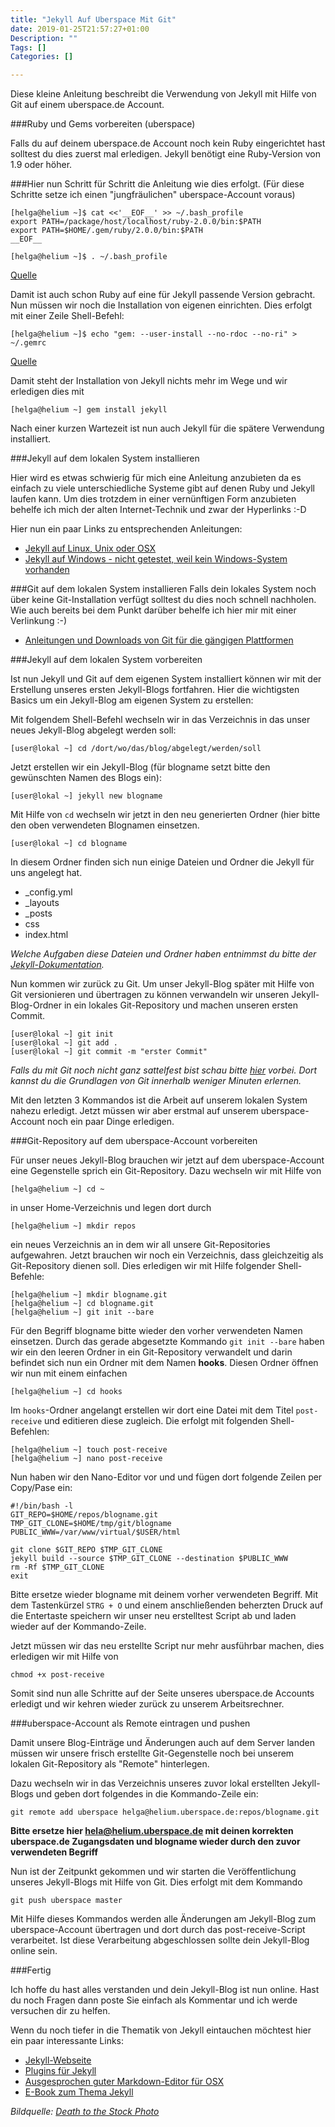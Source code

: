 ```yaml
---
title: "Jekyll Auf Uberspace Mit Git"
date: 2019-01-25T21:57:27+01:00
Description: ""
Tags: []
Categories: []

---
```


Diese kleine Anleitung beschreibt die Verwendung von Jekyll mit Hilfe von Git auf einem uberspace.de Account. 

###Ruby und Gems vorbereiten (uberspace)

Falls du auf deinem uberspace.de Account noch kein Ruby eingerichtet hast solltest du dies zuerst mal erledigen. Jekyll benötigt eine Ruby-Version von 1.9 oder höher. 

###Hier nun Schritt für Schritt die Anleitung wie dies erfolgt. (Für diese Schritte setze ich einen "jungfräulichen" uberspace-Account voraus)

	[helga@helium ~]$ cat <<'__EOF__' >> ~/.bash_profile
	export PATH=/package/host/localhost/ruby-2.0.0/bin:$PATH
	export PATH=$HOME/.gem/ruby/2.0.0/bin:$PATH
	__EOF__
	
	[helga@helium ~]$ . ~/.bash_profile
	
[Quelle](https://uberspace.de/dokuwiki/development:ruby)

Damit ist auch schon Ruby auf eine für Jekyll passende Version gebracht. Nun müssen wir noch die Installation von eigenen einrichten. Dies erfolgt mit einer Zeile Shell-Befehl:

	[helga@helium ~]$ echo "gem: --user-install --no-rdoc --no-ri" > ~/.gemrc
	
[Quelle](https://uberspace.de/dokuwiki/development:ruby)

Damit steht der Installation von Jekyll nichts mehr im Wege und wir erledigen dies mit 

	[helga@helium ~] gem install jekyll
	
Nach einer kurzen Wartezeit ist nun auch Jekyll für die spätere Verwendung installiert. 

###Jekyll auf dem lokalen System installieren

Hier wird es etwas schwierig für mich eine Anleitung anzubieten da es einfach zu viele unterschiedliche Systeme gibt auf denen Ruby und Jekyll laufen kann. Um dies trotzdem in einer vernünftigen Form anzubieten behelfe ich mich der alten Internet-Technik und zwar der Hyperlinks :-D

Hier nun ein paar Links zu entsprechenden Anleitungen:

* [Jekyll auf Linux, Unix oder OSX](http://jekyllrb.com/docs/installation/)
* [Jekyll auf Windows - nicht getestet, weil kein Windows-System vorhanden](http://bryanwweber.com/2013/07/installing-jekyll-on-windows/)


###Git auf dem lokalen System installieren
Falls dein lokales System noch über keine Git-Installation verfügt solltest du dies noch schnell nachholen. Wie auch bereits bei dem Punkt darüber behelfe ich hier mir mit einer Verlinkung :-)

* [Anleitungen und Downloads von Git für die gängigen Plattformen](http://git-scm.com)

###Jekyll auf dem lokalen System vorbereiten

Ist nun Jekyll und Git auf dem eigenen System installiert können wir mit der Erstellung unseres ersten Jekyll-Blogs fortfahren. Hier die wichtigsten Basics um ein Jekyll-Blog am eigenen System zu erstellen:

Mit folgendem Shell-Befehl wechseln wir in das Verzeichnis in das unser neues Jekyll-Blog abgelegt werden soll: 

`[user@lokal ~] cd /dort/wo/das/blog/abgelegt/werden/soll `

Jetzt erstellen wir ein Jekyll-Blog (für blogname setzt bitte den gewünschten Namen des Blogs ein): 

`[user@lokal ~] jekyll new blogname`

Mit Hilfe von `cd` wechseln wir jetzt in den neu generierten Ordner (hier bitte den oben verwendeten Blognamen einsetzen.

`[user@lokal ~] cd blogname`

In diesem Ordner finden sich nun einige Dateien und Ordner die Jekyll für uns angelegt hat. 

* _config.yml
* _layouts
* _posts
* css
* index.html

*Welche Aufgaben diese Dateien und Ordner haben entnimmst du bitte der [Jekyll-Dokumentation](http://jekyllrb.com/docs/home/).*

Nun kommen wir zurück zu Git. Um unser Jekyll-Blog später mit Hilfe von Git versionieren und übertragen zu können verwandeln wir unseren Jekyll-Blog-Ordner in ein lokales Git-Repository und machen unseren ersten Commit.

	[user@lokal ~] git init
	[user@lokal ~] git add .
	[user@lokal ~] git commit -m "erster Commit"
	
*Falls du mit Git noch nicht ganz sattelfest bist schau bitte [hier](http://try.github.io/levels/1/challenges/1) vorbei. Dort kannst du die Grundlagen von Git innerhalb weniger Minuten erlernen.*

Mit den letzten 3 Kommandos ist die Arbeit auf unserem lokalen System nahezu erledigt. Jetzt müssen wir aber erstmal auf unserem uberspace-Account noch ein paar Dinge erledigen. 

###Git-Repository auf dem uberspace-Account vorbereiten

Für unser neues Jekyll-Blog brauchen wir jetzt auf dem uberspace-Account eine Gegenstelle sprich ein Git-Repository. Dazu wechseln wir mit Hilfe von 

`[helga@helium ~] cd ~`

in unser Home-Verzeichnis und legen dort durch

`[helga@helium ~] mkdir repos`

ein neues Verzeichnis an in dem wir all unsere Git-Repositories aufgewahren. Jetzt brauchen wir noch ein Verzeichnis, dass gleichzeitig als Git-Repository dienen soll. Dies erledigen wir mit Hilfe folgender Shell-Befehle:

	[helga@helium ~] mkdir blogname.git
	[helga@helium ~] cd blogname.git
	[helga@helium ~] git init --bare
	
Für den Begriff blogname bitte wieder den vorher verwendeten Namen einsetzen. Durch das gerade abgesetzte Kommando `git init --bare` haben wir ein den leeren Ordner in ein Git-Repository verwandelt und darin befindet sich nun ein Ordner mit dem Namen **hooks**. Diesen Ordner öffnen wir nun mit einem einfachen 

`[helga@helium ~] cd hooks`

Im `hooks`-Ordner angelangt erstellen wir dort eine Datei mit dem Titel `post-receive` und editieren diese zugleich. Die erfolgt mit folgenden Shell-Befehlen:

	[helga@helium ~] touch post-receive
	[helga@helium ~] nano post-receive

Nun haben wir den Nano-Editor vor und und fügen dort folgende Zeilen per Copy/Pase ein:

	#!/bin/bash -l
	GIT_REPO=$HOME/repos/blogname.git
	TMP_GIT_CLONE=$HOME/tmp/git/blogname
	PUBLIC_WWW=/var/www/virtual/$USER/html

	git clone $GIT_REPO $TMP_GIT_CLONE
	jekyll build --source $TMP_GIT_CLONE --destination $PUBLIC_WWW
	rm -Rf $TMP_GIT_CLONE
	exit
	
Bitte ersetze wieder blogname mit deinem vorher verwendeten Begriff. 
Mit dem Tastenkürzel `STRG + O` und einem anschließenden beherzten Druck auf die Entertaste speichern wir unser neu erstelltest Script ab und laden wieder auf der Kommando-Zeile. 

Jetzt müssen wir das neu erstellte Script nur mehr ausführbar machen, dies erledigen wir mit Hilfe von 

`chmod +x post-receive` 

Somit sind nun alle Schritte auf der Seite unseres uberspace.de Accounts erledigt und wir kehren wieder zurück zu unserem Arbeitsrechner. 

###uberspace-Account als Remote eintragen und pushen

Damit unsere Blog-Einträge und Änderungen auch auf dem Server landen müssen wir unsere frisch erstellte Git-Gegenstelle noch bei unserem lokalen Git-Repository als "Remote" hinterlegen. 

Dazu wechseln wir in das Verzeichnis unseres zuvor lokal erstellten Jekyll-Blogs und geben dort folgendes in die Kommando-Zeile ein:

`git remote add uberspace helga@helium.uberspace.de:repos/blogname.git`

**Bitte ersetze hier hela@helium.uberspace.de mit deinen korrekten uberspace.de Zugangsdaten und blogname wieder durch den zuvor verwendeten Begriff**

Nun ist der Zeitpunkt gekommen und wir starten die Veröffentlichung unseres Jekyll-Blogs mit Hilfe von Git. Dies erfolgt mit dem Kommando 

`git push uberspace master`

Mit Hilfe dieses Kommandos werden alle Änderungen am Jekyll-Blog zum uberspace-Account übertragen und dort durch das post-receive-Script verarbeitet. Ist diese Verarbeitung abgeschlossen sollte dein Jekyll-Blog online sein. 

###Fertig

Ich hoffe du hast alles verstanden und dein Jekyll-Blog ist nun online. Hast du noch Fragen dann poste Sie einfach als Kommentar und ich werde versuchen dir zu helfen. 

Wenn du noch tiefer in die Thematik von Jekyll eintauchen möchtest hier ein paar interessante Links:

*  [Jekyll-Webseite](http://jekyllrb.com)
*  [Plugins für Jekyll](http://jekyllrb.com/docs/plugins/)
*  [Ausgesprochen guter Markdown-Editor für OSX](http://www.markdownpro.com)
*  [E-Book zum Thema Jekyll](https://leanpub.com/jekyll)

_Bildquelle: [Death to the Stock Photo](http://join.deathtothestockphoto.com)_